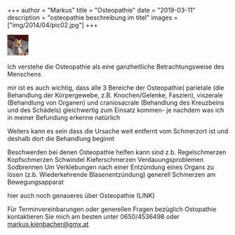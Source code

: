 +++
author = "Markus"
title = "Osteopathie"
date = "2019-03-11"
description = "osteopathie beschreibung im titel"
images  = ["img/2014/04/pic02.jpg"]
+++

<img src="/img/main/logo.jpg" width="48">

Ich verstehe die Osteopathie als eine ganzheitliche Betrachtungsweise des Menschens

mir ist es auch wichtig, dass alle 3 Bereiche der Osteopathie( parietale (die Behandlung der Körpergewebe, z.B. Knochen/Gelenke, Faszien), viszerale (Behandlung von Organen)  und craniosacrale (Behandlung des Kreuzbeins und des Schädels) gleichwertig zum Einsatz kommen- je nachdem was ich in meiner Befundung erkenne natürlich

Weiters kann es sein dass die Ursache weit entfernt vom Schmerzort ist und deshalb dort die Behandlung beginnt

Beschwerden bei denen Osteopathie helfen kann sind z.b.
Regelschmerzen
Kopfschmerzen
Schwindel
Kieferschmerzen
Verdauungsproblemen
Sodbrennen
Um Verklebungen nach einer Entzündung eines Organs zu lösen (z.b. Wiederkehrende Blasenentzündung)
generell Schmerzen am Bewegungsapparat

hier auch noch genaueres über Osteopathie (LINK)

Für Terminvereinbarungen oder generellen Fragen bezüglich Ostopathie kontaktieren Sie mich am besten unter 0650/4536498 oder markus.kienbacher@gmx.at
